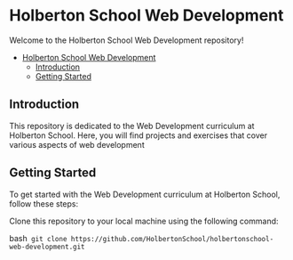 # Holberton School Web Development
Welcome to the Holberton School Web Development repository!

- [Holberton School Web Development](#holberton-school-web-development)
  - [Introduction](#introduction)
  - [Getting Started](#getting-started)

## Introduction
This repository is dedicated to the Web Development curriculum at Holberton School. Here, you will find projects and exercises that cover various aspects of web development

## Getting Started
To get started with the Web Development curriculum at Holberton School, follow these steps:

Clone this repository to your local machine using the following command:

bash```
git clone https://github.com/HolbertonSchool/holbertonschool-web-development.git```

